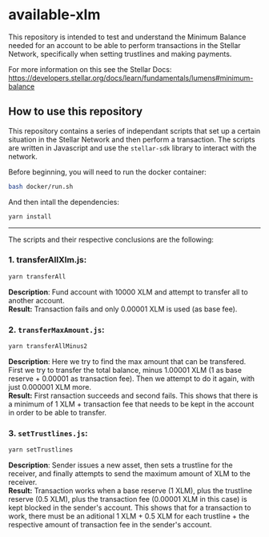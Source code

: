 # available-xlm

This repository is intended to test and understand the Minimum Balance needed for an account to be able to perform transactions in the Stellar Network, specifically when setting trustlines and making payments.

For more information on this see the Stellar Docs:
https://developers.stellar.org/docs/learn/fundamentals/lumens#minimum-balance

## How to use this repository

This repository contains a series of independant scripts that set up a certain situation in the Stellar Network and then perform a transaction. The scripts are written in Javascript and use the `stellar-sdk` library to interact with the network.

Before beginning, you will need to run the docker container:

```bash
bash docker/run.sh
```

And then intall the dependencies:

```bash
yarn install
```

---

The scripts and their respective conclusions are the following:

### 1. transferAllXlm.js:

```bash
yarn transferAll
```

**Description**: Fund account with 10000 XLM and attempt to transfer all to another account. \
**Result:** Transaction fails and only 0.00001 XLM is used (as base fee).

### 2. `transferMaxAmount.js`:

```bash
yarn transferAllMinus2
```

**Description**: Here we try to find the max amount that can be transfered. First we try to transfer the total balance, minus 1.00001 XLM (1 as base reserve + 0.00001 as transaction fee). Then we attempt to do it again, with just 0.000001 XLM more. \
**Result:** First ransaction succeeds and second fails. This shows that there is a minimum of 1 XLM + transaction fee that needs to be kept in the account in order to be able to transfer.

### 3. `setTrustlines.js`:

```bash
yarn setTrustlines
```

**Description**: Sender issues a new asset, then sets a trustline for the receiver, and finally attempts to send the maximum amount of XLM to the receiver. \
**Result:** Transaction works when a base reserve (1 XLM), plus the trustline reserve (0.5 XLM), plus the transaction fee (0.00001 XLM in this case) is kept blocked in the sender's account. This shows that for a transaction to work, there must be an aditional 1 XLM + 0.5 XLM for each trustline + the respective amount of transaction fee in the sender's account.
